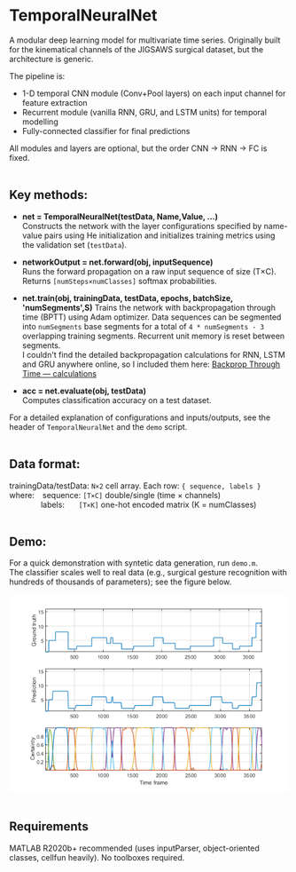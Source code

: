 # TemporalNeuralNet
A modular deep learning model for multivariate time series. Originally built for the kinematical channels of the JIGSAWS surgical dataset, but the architecture is generic.

The pipeline is:
- 1-D temporal CNN module (Conv+Pool layers) on each input channel for feature extraction
- Recurrent module (vanilla RNN, GRU, and LSTM units) for temporal modelling
- Fully-connected classifier for final predictions
    
All modules and layers are optional, but the order CNN $\rightarrow$ RNN $\rightarrow$ FC is fixed.
<br/><br/>

## Key methods:
- **net = TemporalNeuralNet(testData, Name,Value, ...)** \
  Constructs the network with the layer configurations specified by name-value pairs using He initialization and initializes training metrics using the validation set (`testData`).

- **networkOutput = net.forward(obj, inputSequence)** \
  Runs the forward propagation on a raw input sequence of size (T×C). Returns `[numSteps×numClasses]` softmax probabilities.

- **net.train(obj, trainingData, testData, epochs, batchSize, 'numSegments',S)**
  Trains the network with backpropagation through time (BPTT) using Adam optimizer. Data sequences can be segmented into `numSegments` base segments for a total of `4 * numSegments - 3` overlapping training segments. Recurrent unit memory is reset between segments. \
  I couldn't find the detailed backpropagation calculations for RNN, LSTM and GRU anywhere online, so I included them here: [Backprop Through Time — calculations](docs/BPTTcalculations.pdf)

- **acc = net.evaluate(obj, testData)**\
  Computes classification accuracy on a test dataset.

For a detailed explanation of configurations and inputs/outputs, see the header of `TemporalNeuralNet` and the `demo` script.
<br/><br/>

## Data format:
trainingData/testData: `N×2` cell array. Each row: `{ sequence, labels }`\
where: &ensp; sequence: `[T×C]` double/single (time × channels)\
&emsp;&emsp;&emsp; &ensp; labels: &emsp;&nbsp; `[T×K]` one-hot encoded matrix (K = numClasses)
<br/><br/>

## Demo:
For a quick demonstration with syntetic data generation, run `demo.m`.\
The classifier scales well to real data (e.g., surgical gesture recognition with hundreds of thousands of parameters); see the figure below.

![preview](docs/preview.png)
<br/><br/>

## Requirements

MATLAB R2020b+ recommended (uses inputParser, object-oriented classes, cellfun heavily). No toolboxes required.
